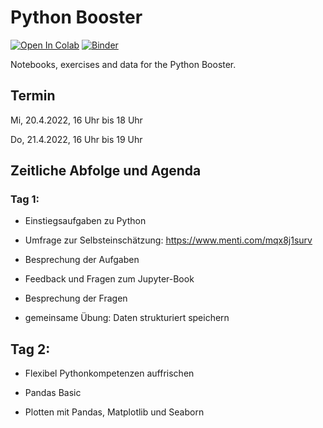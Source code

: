 # Python Booster

[![Open In
Colab](https://colab.research.google.com/assets/colab-badge.svg)](https://colab.research.google.com/github/Digital-History-Berlin/Python-Booster)
[![Binder](https://mybinder.org/badge_logo.svg)](https://mybinder.org/v2/gh/Digital-History-Berlin/Python-Booster/HEAD)

Notebooks, exercises and data for the Python Booster.

## Termin 

Mi, 20.4.2022, 16 Uhr bis 18 Uhr

Do, 21.4.2022, 16 Uhr bis 19 Uhr

## Zeitliche Abfolge und Agenda

### Tag 1:

* Einstiegsaufgaben zu Python
* Umfrage zur Selbsteinschätzung: https://www.menti.com/mqx8j1surv
* Besprechung der Aufgaben

* Feedback und Fragen zum Jupyter-Book
* Besprechung der Fragen

* gemeinsame Übung: Daten strukturiert speichern

## Tag 2:

* Flexibel Pythonkompetenzen auffrischen

* Pandas Basic
* Plotten mit Pandas, Matplotlib und Seaborn
